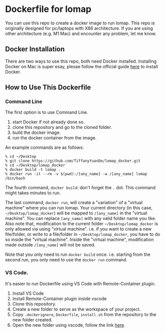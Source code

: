 # Dockerfile for lomap
You can use this repo to create a docker image to run lomap. This repo is originally designed for pc/laptops with X86 architecture.
If you are using other architecture (e.g. M1 Mac) and encounter any problem, let me know.

## Docker Installation
There are two ways to use this repo, both need Docker installed. Installing Docker on Mac is super esay, plesae follow the official guide 
[here](https://docs.docker.com/desktop/mac/install/) to install Docker.

## How to Use This Dockerfile
### Command Line
The first option is to use Command Line.
1. start Docker if not already done so. 
2. clone this repository and go to the cloned folder.
3. build the docker image.
4. run the docker container from the image.

An example commands are as follows:
```shell
% cd ~/Desktop
% git clone https://github.com/TiffanyYuanDe/lomap_docker.git
% cd ~/Desktop/lomap_docker
% docker build -t lomap .
% docker run -it --rm -v $(pwd):/[any_name] -w /[any_name] lomap /bin/bash
```

The fourth command, `docker build`: don't forget the `.` dot. This command might takes minutes to run.

The last command, `docker run`, will create a "variation" of a "virtual machine" where you can run lomap. Your current directory (in this case, `~/Desktop/lomap_docker`) will be mapped to `/[any_name]` in the "virtual machine". You can replace `[any_name]` with any valid folder name you like. Also note that, modification to the current folder `~/Desktop/lomap_docker` is only allowed via using "virtual machine". i.e. if you want to create a new file/folder, or write to a file/folder in `~/Desktop/lomap_docker`, you have to do so inside the "virtual machine". Inside the "virtual machine", modification made outside `/[any_name]` will not be saved.

Note that you only need to run `docker build` once. i.e. starting from the second run, you only need to use the `docker run` command.

### VS Code.
It's easier to run Dockerfile using VS Code with Remote-Container plugin.

1. Install VS Code
2. Install Remote-Container plugin inside vscode
3. Clone this repository.
4. Create a new folder to serve as the workspace of your project.
5. Copy `.dockerignore`, `Dockerfile`, `install.sh` from the repository to the new folder created.
6. Open the new folder using vscode, follow the link [here](https://code.visualstudio.com/docs/remote/containers#_quick-start-open-an-existing-folder-in-a-container). 

